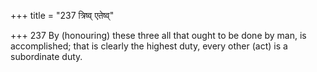 +++
title = "237 त्रिष्व् एतेष्व्"

+++
237	By (honouring) these three all that ought to be done by man, is accomplished; that is clearly the highest duty, every other (act) is a subordinate duty.